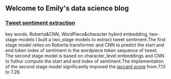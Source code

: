 ## Welcome to Emily's data science blog

### [Tweet sentiment extraction](https://www.kaggle.com/emily2008/tweet-sentiment-extraction-2-stage-models)
key words: Roberta&CNN, WordPiece&character hybird embedding, two-stage-models
I built a two_stage models to extract tweet sentiment.The first stage model relies on Roberta transformer and CNN to predict the start and end token index of sentiment in the wordpiece token sequence of tweet. The second stage model is based on character_level embeddings and CNN to futhur compute the start and end index of sentiment.The implementation of the second stage model significantly impoved the [jaccard score](https://en.wikipedia.org/wiki/Jaccard_index) from 7.13 to 7.26.

